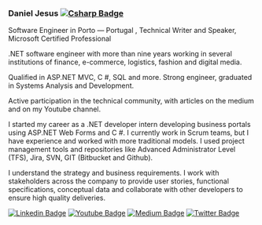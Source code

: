 ### Daniel Jesus [![Csharp Badge](https://img.shields.io/badge/c%20sharp-%23239120.svg?&style=for-the-badge&logo=c%20sharp&logoColor=white)]()
Software Engineer in Porto — Portugal , Technical Writer and Speaker, Microsoft Certified Professional





.NET software engineer with more than nine years working in several institutions of finance, e-commerce, logistics, fashion and digital media.

Qualified in ASP.NET MVC, C #, SQL and more. Strong engineer, graduated in Systems Analysis and Development.

Active participation in the technical community, with articles on the medium and on my Youtube channel.

I started my career as a .NET developer intern developing business portals using ASP.NET Web Forms and C #. I currently work in Scrum teams, but I have experience and worked with more traditional models. I used project management tools and repositories like Advanced Administrator Level (TFS), Jira, SVN, GIT (Bitbucket and Github).

I understand the strategy and business requirements. I work with stakeholders across the company to provide user stories, functional specifications, conceptual data and collaborate with other developers to ensure high quality deliveries.


[![Linkedin Badge](https://img.shields.io/badge/linkedin-%230077B5.svg?&style=for-the-badge&logo=linkedin&logoColor=white)](https://www.linkedin.com/in/djesusnet/)
[![Youtube Badge](https://img.shields.io/badge/youtube-%23FF0000.svg?&style=for-the-badge&logo=youtube&logoColor=white)](https://www.youtube.com/danieljesusdotnet)
[![Medium Badge](https://img.shields.io/badge/medium-%2312100E.svg?&style=for-the-badge&logo=medium&logoColor=white)](https://medium.com/@djesusnet/)
[![Twitter Badge](https://img.shields.io/badge/twitter-%231DA1F2.svg?&style=for-the-badge&logo=twitter&logoColor=white)](https://twitter.com/djesusnet)


